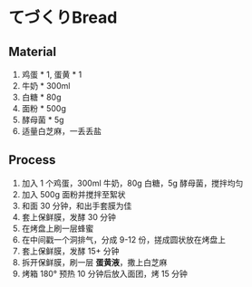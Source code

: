 # てづくりBread

## Material

1. 鸡蛋 * 1, 蛋黄 * 1
2. 牛奶 * 300ml
3. 白糖 * 80g
4. 面粉 * 500g
5. 酵母菌 * 5g
6. 适量白芝麻，一丢丢盐

## Process

1. 加入 1 个鸡蛋，300ml 牛奶，80g 白糖，5g 酵母菌，搅拌均匀
2. 加入 500g 面粉并搅拌至絮状
3. 和面 30 分钟，和出手套膜为佳
4. 套上保鲜膜，发酵 30 分钟
5. 在烤盘上刷一层蜂蜜
6. 在中间戳一个洞排气，分成 9-12 份，搓成圆状放在烤盘上
7. 套上保鲜膜，发酵 15+ 分钟
8. 拆开保鲜膜，刷一层 **蛋黄液**，撒上白芝麻
9. 烤箱 180° 预热 10 分钟后放入面团，烤 15 分钟
